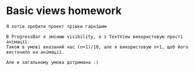 # Basic views homework

    Я хотів зробити проект трішки гарнішим

    В ProgressBar я змінюю visibility, а з TextView використовую прості анімації.
    Також в умові вказаний час (n+1)/10, але я використовую n+1, щоб його вистачило на анімації.

    Але в загальному умова дотримана :)